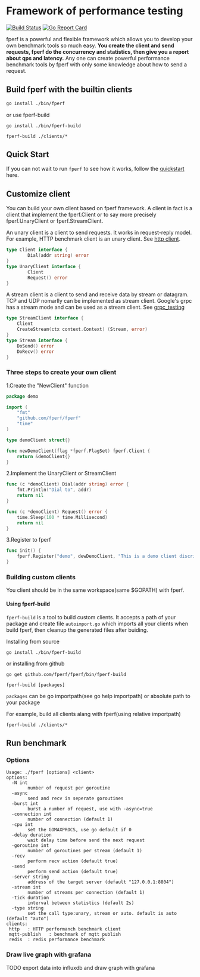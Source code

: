 # Framework of performance testing 
[![Build Status](https://travis-ci.org/fperf/fperf.svg?branch=master)](https://travis-ci.org/fperf/fperf)
[![Go Report Card](https://goreportcard.com/badge/github.com/fperf/fperf)](https://goreportcard.com/report/github.com/fperf/fperf)

fperf is a powerful and flexible framework which allows you to develop your own benchmark tools so much easy.
**You create the client and send requests, fperf do the concurrency and statistics, then give you a report about qps and latency.**
Any one can create powerful performance benchmark tools by fperf with only some knowledge about how to send a request.

## Build fperf with the builtin clients
```sh
go install ./bin/fperf 
```

or use fperf-build
```
go install ./bin/fperf-build

fperf-build ./clients/*
```

## Quick Start
If you can not wait to run `fperf` to see how it works, follow the [quickstart](docs/quickstart.md)
 here.

## Customize client 
You can build your own client based on fperf framework. A client in fact is a client that
implement the fperf.Client or to say more precisely fperf.UnaryClient or fperf.StreamClient.

An unary client is a client to send requests. It works in request-reply model. For example,
HTTP benchmark client is an unary client. See [http client](clients/http/httpclient.go).
```go
type Client interface {
        Dial(addr string) error
}
type UnaryClient interface {
        Client
        Request() error
}
```

A stream client is a client to send and receive data by stream or datagram. TCP and UDP nomarlly
can be implemented as stream client. Google's grpc has a stream mode and can be used as a stream
client. See [grpc_testing](client/grpc_testing_client.go)
```go
type StreamClient interface {
	Client
	CreateStream(ctx context.Context) (Stream, error)
}
type Stream interface {
	DoSend() error
	DoRecv() error
}
```

### Three steps to create your own client
1.Create the "NewClient" function

```go
package demo

import (
	"fmt"
	"github.com/fperf/fperf"
	"time"
)

type demoClient struct{}

func newDemoClient(flag *fperf.FlagSet) fperf.Client {
	return &demoClient{}
}
```

2.Implement the UnaryClient or StreamClient
```go
func (c *demoClient) Dial(addr string) error {
	fmt.Println("Dial to", addr)
	return nil
}

func (c *demoClient) Request() error {
	time.Sleep(100 * time.Millisecond)
	return nil
}
```

3.Register to fperf
```go
func init() {
	fperf.Register("demo", dewDemoClient, "This is a demo client discription")
}
```

### Building custom clients
You client should be in the same workspace(same $GOPATH) with fperf.

#### Using fperf-build

`fperf-build` is a tool to build custom clients. It accepts a path of your package and
create file `autoimport.go` which imports all your clients when build fperf, then cleanup the
generated files after buiding.

Installing from source
```
go install ./bin/fperf-build
```
or  installing from github
```
go get github.com/fperf/fperf/bin/fperf-build
```

```shell
fperf-build [packages]
```

`packages` can be go importpath(see go help importpath) or absolute path to your package

For example, build all clients alang with fperf(using relative importpath)

```
fperf-build ./clients/* 
```

## Run benchmark
### Options
```
Usage: ./fperf [options] <client>
options:
  -N int
        number of request per goroutine
  -async
        send and recv in seperate goroutines
  -burst int
        burst a number of request, use with -async=true
  -connection int
        number of connection (default 1)
  -cpu int
        set the GOMAXPROCS, use go default if 0
  -delay duration
        wait delay time before send the next request
  -goroutine int
        number of goroutines per stream (default 1)
  -recv
        perform recv action (default true)
  -send
        perform send action (default true)
  -server string
        address of the target server (default "127.0.0.1:8804")
  -stream int
        number of streams per connection (default 1)
  -tick duration
        interval between statistics (default 2s)
  -type string
        set the call type:unary, stream or auto. default is auto (default "auto")
clients:
 http   : HTTP performanch benchmark client
 mqtt-publish   : benchmark of mqtt publish
 redis  : redis performance benchmark
```

### Draw live graph with grafana

TODO export data into influxdb and draw graph with grafana
